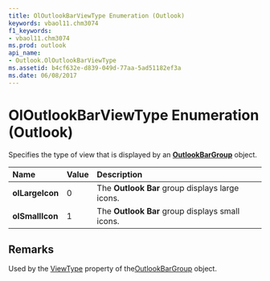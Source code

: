 ```yaml
---
title: OlOutlookBarViewType Enumeration (Outlook)
keywords: vbaol11.chm3074
f1_keywords:
- vbaol11.chm3074
ms.prod: outlook
api_name:
- Outlook.OlOutlookBarViewType
ms.assetid: b4cf632e-d839-049d-77aa-5ad51182ef3a
ms.date: 06/08/2017
---
```



# OlOutlookBarViewType Enumeration (Outlook)

Specifies the type of view that is displayed by an  **[OutlookBarGroup](Outlook.OutlookBarGroup.md)** object.



|**Name**|**Value**|**Description**|
|:-----|:-----|:-----|
| **olLargeIcon**|0|The  **Outlook Bar** group displays large icons.|
| **olSmallIcon**|1|The  **Outlook Bar** group displays small icons.|

## Remarks

Used by the [ViewType](Outlook.OutlookBarGroup.ViewType.md) property of the[OutlookBarGroup](Outlook.OutlookBarGroup.md) object.


